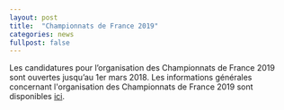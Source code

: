 ```yaml
---
layout: post
title:  "Championnats de France 2019"
categories: news
fullpost: false
---
```

Les candidatures pour l’organisation des Championnats de France 2019 sont ouvertes jusqu’au 1er mars 2018.
Les informations générales concernant l'organisation des Championnats de France 2019 sont disponibles [ici]({{site.baseurl}}/speedcubing/cdf).
